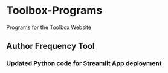 # Toolbox-Programs
Programs for the Toolbox Website

## Author Frequency Tool
### Updated Python code for Streamlit App deployment


